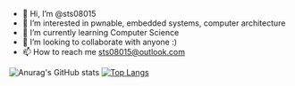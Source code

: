 - 👋 Hi, I’m @sts08015
- 👀 I’m interested in pwnable, embedded systems, computer architecture
- 🌱 I’m currently learning Computer Science
- 💞️ I’m looking to collaborate with anyone :)
- 📫 How to reach me sts08015@outlook.com


![Anurag's GitHub stats](https://github-readme-stats.vercel.app/api?username=sts08015&show_icons=true&theme=monokai) [![Top Langs](https://github-readme-stats.vercel.app/api/top-langs/?username=sts08015)](https://github.com/anuraghazra/github-readme-stats)

<!---
sts08015/sts08015 is a ✨ special ✨ repository because its `README.md` (this file) appears on your GitHub profile.
You can click the Preview link to take a look at your changes.
--->
